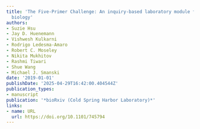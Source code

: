 ```yaml
---
title: 'The Five-Primer Challenge: An inquiry-based laboratory module for synthetic
  biology'
authors:
- Suzie Hsu
- Jay D. Huenemann
- Vishwesh Kulkarni
- Rodrigo Ledesma‐Amaro
- Robert C. Moseley
- Nikita Mukhitov
- Rashmi Tiwari
- Shue Wang
- Michael J. Smanski
date: '2019-01-01'
publishDate: '2025-04-29T16:42:00.404544Z'
publication_types:
- manuscript
publication: '*bioRxiv (Cold Spring Harbor Laboratory)*'
links:
- name: URL
  url: https://doi.org/10.1101/745794
---
```

